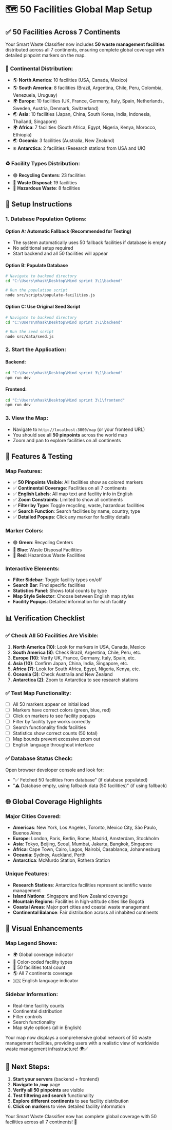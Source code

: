 # 🗺️ 50 Facilities Global Map Setup

## ✅ **50 Facilities Across 7 Continents**

Your Smart Waste Classifier now includes **50 waste management facilities** distributed across all 7 continents, ensuring complete global coverage with detailed pinpoint markers on the map.

### 📍 **Continental Distribution:**
- 🌎 **North America**: 10 facilities (USA, Canada, Mexico)
- 🌎 **South America**: 8 facilities (Brazil, Argentina, Chile, Peru, Colombia, Venezuela, Uruguay)
- 🌍 **Europe**: 10 facilities (UK, France, Germany, Italy, Spain, Netherlands, Sweden, Austria, Denmark, Switzerland)
- 🌏 **Asia**: 10 facilities (Japan, China, South Korea, India, Indonesia, Thailand, Singapore)
- 🌍 **Africa**: 7 facilities (South Africa, Egypt, Nigeria, Kenya, Morocco, Ethiopia)
- 🌏 **Oceania**: 3 facilities (Australia, New Zealand)
- ❄️ **Antarctica**: 2 facilities (Research stations from USA and UK)

### ♻️ **Facility Types Distribution:**
- 🟢 **Recycling Centers**: 23 facilities
- 🔵 **Waste Disposal**: 19 facilities  
- 🔴 **Hazardous Waste**: 8 facilities

## 🚀 **Setup Instructions**

### 1. **Database Population Options:**

#### Option A: Automatic Fallback (Recommended for Testing)
- The system automatically uses 50 fallback facilities if database is empty
- No additional setup required
- Start backend and all 50 facilities will appear

#### Option B: Populate Database
```bash
# Navigate to backend directory
cd "C:\Users\mhask\Desktop\Mind sprint 3\1\backend"

# Run the population script
node src/scripts/populate-facilities.js
```

#### Option C: Use Original Seed Script
```bash
# Navigate to backend directory
cd "C:\Users\mhask\Desktop\Mind sprint 3\1\backend"

# Run the seed script
node src/data/seed.js
```

### 2. **Start the Application:**

#### Backend:
```bash
cd "C:\Users\mhask\Desktop\Mind sprint 3\1\backend"
npm run dev
```

#### Frontend:
```bash
cd "C:\Users\mhask\Desktop\Mind sprint 3\1\frontend"
npm run dev
```

### 3. **View the Map:**
- Navigate to `http://localhost:3000/map` (or your frontend URL)
- You should see all **50 pinpoints** across the world map
- Zoom and pan to explore facilities on all continents

## 🎯 **Features & Testing**

### **Map Features:**
- ✅ **50 Pinpoints Visible**: All facilities show as colored markers
- ✅ **Continental Coverage**: Facilities on all 7 continents
- ✅ **English Labels**: All map text and facility info in English
- ✅ **Zoom Constraints**: Limited to show all continents
- ✅ **Filter by Type**: Toggle recycling, waste, hazardous facilities
- ✅ **Search Function**: Search facilities by name, country, type
- ✅ **Detailed Popups**: Click any marker for facility details

### **Marker Colors:**
- 🟢 **Green**: Recycling Centers
- 🔵 **Blue**: Waste Disposal Facilities
- 🔴 **Red**: Hazardous Waste Facilities

### **Interactive Elements:**
- **Filter Sidebar**: Toggle facility types on/off
- **Search Bar**: Find specific facilities
- **Statistics Panel**: Shows total counts by type
- **Map Style Selector**: Choose between English map styles
- **Facility Popups**: Detailed information for each facility

## 📊 **Verification Checklist**

### ✅ **Check All 50 Facilities Are Visible:**
1. **North America (10)**: Look for markers in USA, Canada, Mexico
2. **South America (8)**: Check Brazil, Argentina, Chile, Peru, etc.
3. **Europe (10)**: Verify UK, France, Germany, Italy, Spain, etc.
4. **Asia (10)**: Confirm Japan, China, India, Singapore, etc.
5. **Africa (7)**: Look for South Africa, Egypt, Nigeria, Kenya, etc.
6. **Oceania (3)**: Check Australia and New Zealand
7. **Antarctica (2)**: Zoom to Antarctica to see research stations

### ✅ **Test Map Functionality:**
- [ ] All 50 markers appear on initial load
- [ ] Markers have correct colors (green, blue, red)
- [ ] Click on markers to see facility popups
- [ ] Filter by facility type works correctly
- [ ] Search functionality finds facilities
- [ ] Statistics show correct counts (50 total)
- [ ] Map bounds prevent excessive zoom out
- [ ] English language throughout interface

### ✅ **Database Status Check:**
Open browser developer console and look for:
- "✅ Fetched 50 facilities from database" (if database populated)
- "⚠️ Database empty, using fallback data (50 facilities)" (if using fallback)

## 🌐 **Global Coverage Highlights**

### **Major Cities Covered:**
- **Americas**: New York, Los Angeles, Toronto, Mexico City, São Paulo, Buenos Aires
- **Europe**: London, Paris, Berlin, Rome, Madrid, Amsterdam, Stockholm
- **Asia**: Tokyo, Beijing, Seoul, Mumbai, Jakarta, Bangkok, Singapore
- **Africa**: Cape Town, Cairo, Lagos, Nairobi, Casablanca, Johannesburg
- **Oceania**: Sydney, Auckland, Perth
- **Antarctica**: McMurdo Station, Rothera Station

### **Unique Features:**
- **Research Stations**: Antarctica facilities represent scientific waste management
- **Island Nations**: Singapore and New Zealand coverage
- **Mountain Regions**: Facilities in high-altitude cities like Bogotá
- **Coastal Areas**: Major port cities and coastal waste management
- **Continental Balance**: Fair distribution across all inhabited continents

## 🎨 **Visual Enhancements**

### **Map Legend Shows:**
- 🌍 Global coverage indicator
- 🎨 Color-coded facility types
- 📍 50 facilities total count
- 🌎 All 7 continents coverage
- 🇺🇸 English language indicator

### **Sidebar Information:**
- Real-time facility counts
- Continental distribution
- Filter controls
- Search functionality
- Map style options (all in English)

Your map now displays a comprehensive global network of 50 waste management facilities, providing users with a realistic view of worldwide waste management infrastructure! 🌍✅

## 🔄 **Next Steps:**

1. **Start your servers** (backend + frontend)
2. **Navigate to `/map`** page
3. **Verify all 50 pinpoints** are visible
4. **Test filtering and search** functionality
5. **Explore different continents** to see facility distribution
6. **Click on markers** to view detailed facility information

Your Smart Waste Classifier now has complete global coverage with 50 facilities across all 7 continents! 🚀
